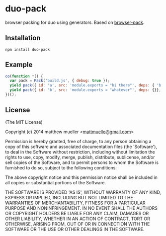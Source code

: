 
# duo-pack

  browser packing for duo using generators. Based on [browser-pack](github.com/substack/browser-pack).

## Installation

    npm install duo-pack

## Example

```js
co(function *() {
  var pack = Pack('build.js', { debug: true });
  yield pack({ id: 'a', src: 'module.exports = "hi there"', deps: { 'b': 'b' }});
  yield pack({ id: 'b', src: 'module.exports = "whatever"', deps: {}}, true);
})();
```

## License

(The MIT License)

Copyright (c) 2014 matthew mueller &lt;mattmuelle@gmail.com&gt;

Permission is hereby granted, free of charge, to any person obtaining
a copy of this software and associated documentation files (the
'Software'), to deal in the Software without restriction, including
without limitation the rights to use, copy, modify, merge, publish,
distribute, sublicense, and/or sell copies of the Software, and to
permit persons to whom the Software is furnished to do so, subject to
the following conditions:

The above copyright notice and this permission notice shall be
included in all copies or substantial portions of the Software.

THE SOFTWARE IS PROVIDED 'AS IS', WITHOUT WARRANTY OF ANY KIND,
EXPRESS OR IMPLIED, INCLUDING BUT NOT LIMITED TO THE WARRANTIES OF
MERCHANTABILITY, FITNESS FOR A PARTICULAR PURPOSE AND NONINFRINGEMENT.
IN NO EVENT SHALL THE AUTHORS OR COPYRIGHT HOLDERS BE LIABLE FOR ANY
CLAIM, DAMAGES OR OTHER LIABILITY, WHETHER IN AN ACTION OF CONTRACT,
TORT OR OTHERWISE, ARISING FROM, OUT OF OR IN CONNECTION WITH THE
SOFTWARE OR THE USE OR OTHER DEALINGS IN THE SOFTWARE.
